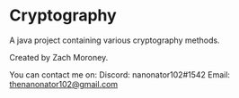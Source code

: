 # Cryptography
A java project containing various cryptography methods.

Created by Zach Moroney.

You can contact me on:
Discord: nanonator102#1542
Email: thenanonator102@gmail.com
